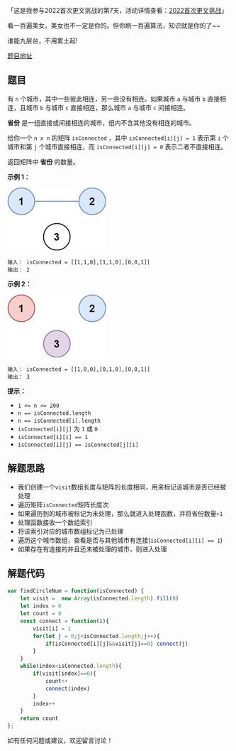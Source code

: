 「这是我参与2022首次更文挑战的第7天，活动详情查看：[2022首次更文挑战](https://juejin.cn/post/7052884569032392740 "https://juejin.cn/post/7052884569032392740")」

看一百遍美女，美女也不一定是你的。但你刷一百遍算法，知识就是你的了~~

谁能九层台，不用累土起! 

[题目地址](https://leetcode-cn.com/problems/number-of-provinces/)

<!-- more -->


## 题目

有 `n` 个城市，其中一些彼此相连，另一些没有相连。如果城市 `a` 与城市 `b` 直接相连，且城市 `b` 与城市 `c` 直接相连，那么城市 `a` 与城市 `c` 间接相连。

**省份** 是一组直接或间接相连的城市，组内不含其他没有相连的城市。

给你一个 `n x n` 的矩阵 `isConnected` ，其中 `isConnected[i][j] = 1` 表示第 `i` 个城市和第 `j` 个城市直接相连，而 `isConnected[i][j] = 0` 表示二者不直接相连。

返回矩阵中 **省份** 的数量。

**示例 1：**

![](1.jpg)

```
输入： isConnected = [[1,1,0],[1,1,0],[0,0,1]]
输出： 2
```

**示例 2：**

![](2.jpg)

```
输入： isConnected = [[1,0,0],[0,1,0],[0,0,1]]
输出： 3
```

**提示：**

-   `1 <= n <= 200`
-   `n == isConnected.length`
-   `n == isConnected[i].length`
-   `isConnected[i][j]` 为 `1` 或 `0`
-   `isConnected[i][i] == 1`
-   `isConnected[i][j] == isConnected[j][i]`

## 解题思路

- 我们创建一个`visit`数组长度与矩阵的长度相同，用来标记该城市是否已经被处理
- 遍历矩阵`isConnected`矩阵长度次
- 如果遍历到的城市被标记为未处理，那么就进入处理函数，并将省份数量`+1`
- 处理函数接收一个数组索引
- 将该索引对应的城市数组标记为已处理
- 遍历这个城市数组，查看是否与其他城市有连接(`isConnected[i][i] == 1`)
- 如果存在有连接的并且还未被处理的城市，则进入处理

## 解题代码

```js
var findCircleNum = function(isConnected) {
    let visit =  new Array(isConnected.length).fill(0)
    let index = 0
    let count = 0
    const connect = function(i){
        visit[i] = 1
        for(let j = 0;j<isConnected.length;j++){
            if(isConnected[i][j]&&visit[j]==0) connect(j) 
        }
    }
    while(index<isConnected.length){
        if(visit[index]==0){
            count++
            connect(index)
        }
        index++
    }
    return count
};
```

如有任何问题或建议，欢迎留言讨论！
